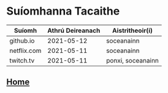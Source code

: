 # Suíomhanna Tacaithe

| Suíomh        | Athrú Deireanach  | Aistritheoir(í)   |
| --------------|-------------------|-------------------|
| github.io     | 2021-05-12        | soceanainn        |
| netflix.com   | 2021-05-11        | soceanainn        |
| twitch.tv     | 2021-05-11        | ponxi, soceanainn |

## [Home](./)
